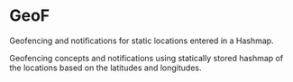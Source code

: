# GeoF
Geofencing and notifications for static locations entered in a Hashmap.

Geofencing concepts and notifications using statically stored hashmap of the locations based on the latitudes and longitudes.
